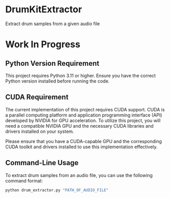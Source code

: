 # DrumKitExtractor
Extract drum samples from a given audio file

# Work In Progress

## Python Version Requirement

This project requires Python 3.11 or higher. Ensure you have the correct Python version installed before running the code.

## CUDA Requirement

The current implementation of this project requires CUDA support. CUDA is a parallel computing platform and application programming interface (API) developed by NVIDIA for GPU acceleration. To utilize this project, you will need a compatible NVIDIA GPU and the necessary CUDA libraries and drivers installed on your system.

Please ensure that you have a CUDA-capable GPU and the corresponding CUDA toolkit and drivers installed to use this implementation effectively.

## Command-Line Usage

To extract drum samples from an audio file, you can use the following command format:

```bash
python drum_extractor.py "PATH_OF_AUDIO_FILE"